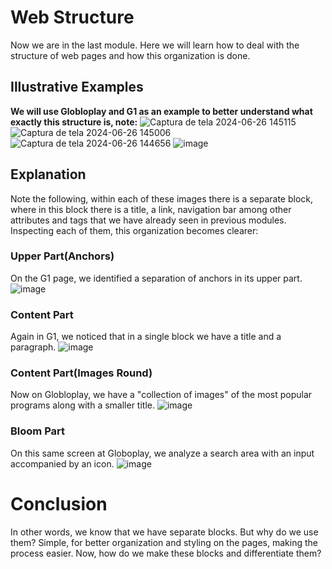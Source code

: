 # Web Structure 
Now we are in the last module. Here we will learn how to deal with the structure of web pages and how this organization is done.

## Illustrative Examples
**We will use Globloplay and G1 as an example to better understand what exactly this structure is, note:**
![Captura de tela 2024-06-26 145115](https://github.com/Karlos-Eduardo-Mrqs/Construcao-Html-Css-Javascript/assets/172524894/ca011028-6633-4204-b50c-a7eac964e7f2)
![Captura de tela 2024-06-26 145006](https://github.com/Karlos-Eduardo-Mrqs/Construcao-Html-Css-Javascript/assets/172524894/a8a9c4aa-fd48-450b-aef0-67cd903c34e3)
![Captura de tela 2024-06-26 144656](https://github.com/Karlos-Eduardo-Mrqs/Construcao-Html-Css-Javascript/assets/172524894/0055d577-36ad-42e3-aa2e-dea36834b6e1)
![image](https://github.com/Karlos-Eduardo-Mrqs/Construcao-Html-Css-Javascript/assets/172524894/8b8f0297-2f02-4f63-a531-3175352a4dec)

## Explanation
Note the following, within each of these images there is a separate block, where in this block there is a title, a link, navigation bar among other attributes and tags that we have already seen in previous modules. Inspecting each of them, this organization becomes clearer:

### Upper Part(Anchors)
On the G1 page, we identified a separation of anchors in its upper part.
![image](https://github.com/Karlos-Eduardo-Mrqs/Construcao-Html-Css-Javascript/assets/172524894/827041a5-b59f-4727-8f8a-612ea134d740)

### Content Part
Again in G1, we noticed that in a single block we have a title and a paragraph.
![image](https://github.com/Karlos-Eduardo-Mrqs/Construcao-Html-Css-Javascript/assets/172524894/9f4f1ef9-9fac-4294-a28e-476e1f17eafd)

### Content Part(Images Round)
Now on Globloplay, we have a "collection of images" of the most popular programs along with a smaller title.
![image](https://github.com/Karlos-Eduardo-Mrqs/Construcao-Html-Css-Javascript/assets/172524894/ad941bc8-3b7b-4022-ace7-2f53d361220f)

### Bloom Part
On this same screen at Globoplay, we analyze a search area with an input accompanied by an icon.
![image](https://github.com/Karlos-Eduardo-Mrqs/Construcao-Html-Css-Javascript/assets/172524894/9715632a-4193-4293-9ff4-568e89b57082)

# Conclusion
In other words, we know that we have separate blocks. But why do we use them? Simple, for better organization and styling on the pages, making the process easier. Now, how do we make these blocks and differentiate them?